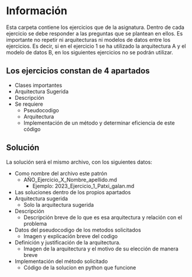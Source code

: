 # Información

Esta carpeta contiene los ejercicios que de la asignatura. Dentro de cada ejercicio se debe responder a las preguntas que se plantean en ellos.
Es importante no repetir ni arquitecturas ni modelos de datos entre los ejercicios.
Es decir, si en el ejercicio 1 se ha utilizado la arquitectura A y el modelo de datos B, en los siguientes ejercicios no se podrán utilizar.

## Los ejercicios constan de 4 apartados

- Clases importantes
- Arquitectura Sugerida
- Descripción
- Se requiere
  - Pseudocodigo
  - Arquitectura
  - Implementación de un método y determinar eficiencia de este código

## Solución

La solución será el mismo archivo, con los siguientes datos:

- Como nombre del archivo este patrón 
  - AÑO_Ejercicio_X_Nombre_apellido.md
    - Ejemplo: 2023_Ejercicio_1_Patxi_galan.md
- Las soluciones dentro de los propios apartados
- Arquitectura sugerida
  - Solo la arquitectura sugerida
- Descripción
  - Descripción breve de lo que es esa arquitectura y relación con el problema
- Datos del pseudocodigo de los metodos solicitados
  - Imagen y explicación breve del codigo
- Definición y justificación de la arquitectura.
  - Imagen de la arquitectura y el motivo de su elección de manera breve
- Implementación del método solicitado
  - Código de la solucion en python que funcione
